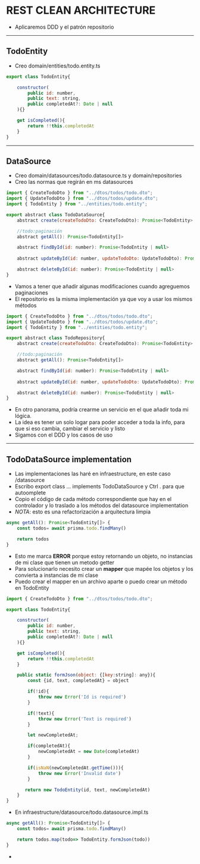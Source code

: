 # REST CLEAN ARCHITECTURE

- Aplicaremos DDD y el patrón repositorio
---

## TodoEntity

- Creo domain/entities/todo.entity.ts

~~~js
export class TodoEntity{

    constructor(
        public id: number,
        public text: string,
        public completedAt?: Date | null
    ){}

    get isCompleted(){
        return !!this.completedAt
    }
}
~~~
-----

## DataSource

- Creo domain/datasources/todo.datasource.ts y domain/repositories
- Creo las normas que regirán en ms datasources

~~~js
import { CreateTodoDto } from "../dtos/todos/todo.dto";
import { UpdateTodoDto } from "../dtos/todos/update.dto";
import { TodoEntity } from "../entities/todo.entity";

export abstract class TodoDataSource{
    abstract create(createTodoDto: CreateTodoDto): Promise<TodoEntity>

    //todo:paginación
    abstract getAll(): Promise<TodoEntity[]>

    abstract findById(id: number): Promise<TodoEntity | null>
   
    abstract updateById(id: number, updateTodoDto: UpdateTodoDto): Promise<TodoEntity | null>

    abstract deleteById(id: number): Promise<TodoEntity | null>
}
~~~

- Vamos a tener que añadir algunas modificaciones cuando agreguemos paginaciones
- El repositorio es la misma implementación ya que voy a usar los mismos métodos

~~~js
import { CreateTodoDto } from "../dtos/todos/todo.dto";
import { UpdateTodoDto } from "../dtos/todos/update.dto";
import { TodoEntity } from "../entities/todo.entity";

export abstract class TodoRepository{
    abstract create(createTodoDto: CreateTodoDto): Promise<TodoEntity>

    //todo:paginación
    abstract getAll(): Promise<TodoEntity[]>

    abstract findById(id: number): Promise<TodoEntity | null>
   
    abstract updateById(id: number, updateTodoDto: UpdateTodoDto): Promise<TodoEntity | null>

    abstract deleteById(id: number): Promise<TodoEntity | null>
}
~~~

- En otro panorama, podría crearme un servicio en el que añadir toda mi lógica.
- La idea es tener un solo logar para poder acceder a toda la info, para que si eso cambia, cambiar el servicio y listo
- Sigamos con el DDD y los casos de uso
------

## TodoDataSource implementation

- Las implementaciones las haré en infraestructure, en este caso /datasource
- Escribo export class ... implements TodoDataSource y Ctrl . para que autoomplete
- Copio el código de cada método correspondiente que hay en el controlador y lo traslado a los métodos del datasource implementation
- *NOTA*: esto es una refactorización a arquitectura limpia

~~~js
async getAll(): Promise<TodoEntity[]> {
    const todos= await prisma.todo.findMany()

    return todos
}
~~~

- Esto me marca **ERROR** porque estoy retornando un objeto, no instancias de mi clase que tienen un metodo getter
- Para solucionarlo necesito crear un **mapper** que mapée los objetos y los convierta a instancias de mi clase
- Puedo crear el mapper en un archivo aparte o puedo crear un método en TodoEntity

~~~js
import { CreateTodoDto } from "../dtos/todos/todo.dto";

export class TodoEntity{

    constructor(
        public id: number,
        public text: string,
        public completedAt?: Date | null
    ){}

    get isCompleted(){
        return !!this.completedAt
    }

    public static formJson(object: {[key:string]: any}){
        const {id, text, completedAt} = object

        if(!id){
            throw new Error('Id is required')
        }

        if(!text){
            throw new Error('Text is required')
        }

        let newCompletedAt;

        if(completedAt){
            newCompletedAt = new Date(completedAt)
        }

        if(isNaN(newCompletedAt.getTime())){
            throw new Error('Invalid date')
        }

       return new TodoEntity(id, text, newCompletedAt)
    }
}
~~~

- En infraestructure/datasource/todo.datasource.impl.ts

~~~js
async getAll(): Promise<TodoEntity[]> {
    const todos= await prisma.todo.findMany()

    return todos.map(todo=> TodoEntity.formJson(todo))
}
~~~

-
